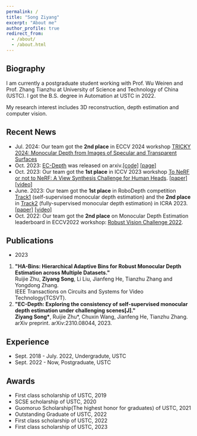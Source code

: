 ```yaml
---
permalink: /
title: "Song Ziyang"
excerpt: "About me"
author_profile: true
redirect_from: 
  - /about/
  - /about.html
---
```


Biography
------

I am currently a postgraduate student working with Prof. Wu Weiren and Prof. Zhang Tianzhu at University of Science and Technology of China (USTC). I got the B.S. degree in Automation at USTC in 2022.

My research interest includes 3D reconstruction, depth estimation and computer vision. 

Recent News
------
- Jul. 2024: Our team got the **2nd place** in ECCV 2024 workshop [TRICKY 2024: Monocular Depth from Images of Specular and Transparent Surfaces](https://codalab.lisn.upsaclay.fr/competitions/18935)
- Oct. 2023: [EC-Depth](https://arxiv.org/abs/2310.08044) was released on arxiv.[[code]](https://github.com/RuijieZhu94/EC-Depth) [[page]](https://ruijiezhu94.github.io/ECDepth_page/)
- Oct. 2023: Our team got the **1st place** in ICCV 2023 workshop [To NeRF or not to NeRF: A View Synthesis Challenge for Human Heads](https://sites.google.com/view/vschh/home). [[paper]](https://openaccess.thecvf.com/content/ICCV2023W/RHWC/papers/Jang_VSCHH_2023_A_Benchmark_for_the_View_Synthesis_Challenge_of_ICCVW_2023_paper.pdf) [[video]](https://youtu.be/be4dT4Ain48)
- June. 2023: Our team got the **1st place** in RoboDepth competition [Track1](https://codalab.lisn.upsaclay.fr/competitions/9418#results) (self-supervised monocular depth estimation) and the **2nd place** in [Track2](https://codalab.lisn.upsaclay.fr/competitions/9821#results) (fully-supervised monocular depth estimation) in ICRA 2023. [[paper]](https://arxiv.org/pdf/2307.15061) [[video]](https://youtu.be/C97J5SDXmZc?list=PLxxrIfcH-qBGZ6x_e1AT2_YnAxiHIKtkB&t=2767)
- Oct. 2022: Our team got the **2nd place** on Monocular Depth Estimation leaderboard in ECCV2022 workshop: [Robust Vision Challenge 2022](http://www.robustvision.net/leaderboard.php?benchmark=depth).

Publications
------
- 2023
1. **"HA-Bins: Hierarchical Adaptive Bins for Robust Monocular Depth Estimation across Multiple Datasets."**  
   Ruijie Zhu, **Ziyang Song**, Li Liu, Jianfeng He, Tianzhu Zhang and Yongdong Zhang.  
   IEEE Transactions on Circuits and Systems for Video Technology(TCSVT).  
2. **"EC-Depth: Exploring the consistency of self-supervised monocular depth estimation under challenging scenes[J]."**  
   **Ziyang Song\***, Ruijie Zhu*, Chuxin Wang, Jianfeng He, Tianzhu Zhang.  
   arXiv preprint. arXiv:2310.08044, 2023.  


Experience 
------
- Sept. 2018 - July. 2022, Undergradute, USTC
- Sept. 2022 - Now, Postgraduate, USTC

Awards
------
- First class scholarship of USTC, 2019
- SCSE scholarship of USTC, 2020
- Guomoruo Scholarship(The highest honor for graduates) of USTC, 2021
- Outstanding Graduate of USTC, 2022
- First class scholarship of USTC, 2022
- First class scholarship of USTC, 2023
